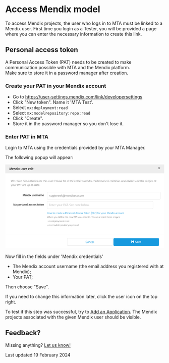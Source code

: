 # Access Mendix model

To access Mendix projects, the user who logs in to MTA must be linked to a Mendix user.
First time you login as a Tester, you will be provided a page where you can enter the necessary information to create this link.

## Personal access token

A Personal Access Token (PAT) needs to be created to make communication possible with MTA and the Mendix platform.<br/>Make sure to store it in a password manager after creation. 

### Create your PAT in your Mendix account

- Go to https://user-settings.mendix.com/link/developersettings
- Click "New token". Name it 'MTA Test'.
- Select `mx:deployment:read`
- Select `mx:modelrepository:repo:read`
- Click "Create".
- Store it in the password manager so you don't lose it.

### Enter PAT in MTA

Login to MTA using the credentials provided by your MTA Manager.

The following popup will appear:

![Mendix credentials](images/mx-credentials.png)

Now fill in the fields under 'Mendix credentials'
- The Mendix account username (the email address you registered with at Mendix);
- Your PAT;

Then choose "Save".

If you need to change this information later, click the <i class="fal fa-user-circle"></i>  user icon on the top right.

To test if this step was successful, try to [Add an Application](run-first-test). The Mendix projects associated with the given Mendix user should be visible.


## Feedback?
Missing anything? [Let us know!](mailto:support@menditect.com)

Last updated 19 February 2024